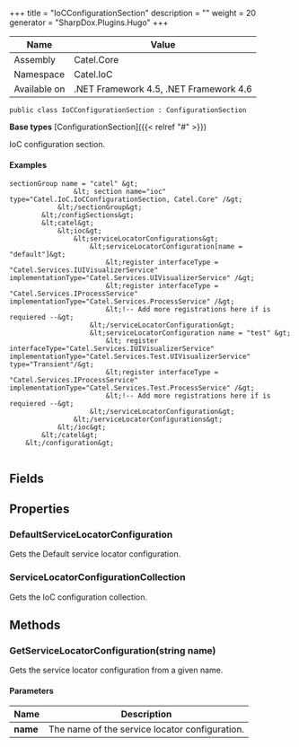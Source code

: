 

+++
title = "IoCConfigurationSection" 
description = ""
weight = 20
generator = "SharpDox.Plugins.Hugo"
+++

Name|Value
---|---
Assembly|Catel.Core
Namespace|Catel.IoC
Available on|.NET Framework 4.5, .NET Framework 4.6

```
public class IoCConfigurationSection : ConfigurationSection
```

**Base types**
[ConfigurationSection]({{< relref "#" >}})

IoC configuration section.

#### Examples

```
sectionGroup name = "catel" &gt;
                &lt; section name="ioc" type="Catel.IoC.IoCConfigurationSection, Catel.Core" /&gt;
            &lt;/sectionGroup&gt;
        &lt;/configSections&gt;
        &lt;catel&gt;
            &lt;ioc&gt;
                &lt;serviceLocatorConfigurations&gt;
                    &lt;serviceLocatorConfiguration[name = "default"]&gt;
                        &lt;register interfaceType = "Catel.Services.IUIVisualizerService" implementationType="Catel.Services.UIVisualizerService" /&gt;
                        &lt;register interfaceType = "Catel.Services.IProcessService" implementationType="Catel.Services.ProcessService" /&gt;
                        &lt;!-- Add more registrations here if is requiered --&gt;
                    &lt;/serviceLocatorConfiguration&gt;
                    &lt;serviceLocatorConfiguration name = "test" &gt;
                        &lt; register interfaceType="Catel.Services.IUIVisualizerService" implementationType="Catel.Services.Test.UIVisualizerService" type="Transient"/&gt;
                        &lt;register interfaceType = "Catel.Services.IProcessService" implementationType="Catel.Services.Test.ProcessService" /&gt;
                        &lt;!-- Add more registrations here if is requiered --&gt;
                    &lt;/serviceLocatorConfiguration&gt;
                &lt;/serviceLocatorConfigurations&gt;
            &lt;/ioc&gt;
        &lt;/catel&gt;
    &lt;/configuration&gt;
     
```

## Fields

## Properties

### DefaultServiceLocatorConfiguration

Gets the Default service locator configuration.

### ServiceLocatorConfigurationCollection

Gets the IoC configuration collection.

## Methods

### GetServiceLocatorConfiguration(string name)

Gets the service locator configuration from a given name.

#### Parameters

Name|Description
---|---
**name**|The name of the service locator configuration.

